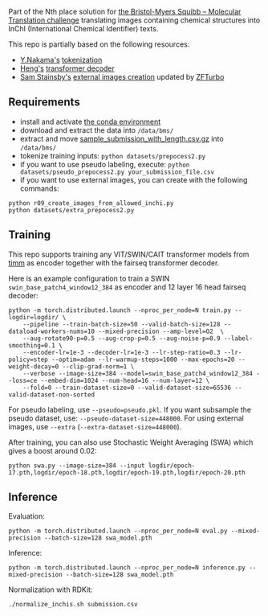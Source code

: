 Part of the Nth place solution for [the Bristol-Myers Squibb – Molecular Translation challenge](https://www.kaggle.com/c/bms-molecular-translation/overview) translating
images containing chemical structures into InChI (International Chemical Identifier) texts.

This repo is partially based on the following resources:
* [Y.Nakama's](https://www.kaggle.com/yasufuminakama) [tokenization](https://www.kaggle.com/yasufuminakama/inchi-preprocess-2)
* [Heng's](https://www.kaggle.com/hengck23) [transformer decoder](https://www.kaggle.com/c/bms-molecular-translation/discussion/231190)
* [Sam Stainsby's](https://www.kaggle.com/stainsby) [external images creation](https://www.kaggle.com/stainsby/improved-synthetic-data-for-bms-competition-v3) updated by [ZFTurbo](https://www.kaggle.com/zfturbo)


## Requirements
* install and activate [the conda environment](environment.yml)
* download and extract the data into `/data/bms/`
* extract and move [sample_submission_with_length.csv.gz](models/sample_submission_with_length.csv.gz) into `/data/bms/`
* tokenize training inputs: `python datasets/prepocess2.py`
* if you want to use pseudo labeling, execute: `python datasets/pseudo_prepocess2.py your_submission_file.csv`
* if you want to use external images, you can create with the following commands:
```
python r09_create_images_from_allowed_inchi.py
python datasets/extra_prepocess2.py 
```

## Training
This repo supports training any VIT/SWIN/CAIT transformer models from [timm](https://github.com/rwightman/pytorch-image-models/) as encoder together with the fairseq transformer decoder.


Here is an example configuration to train a SWIN `swin_base_patch4_window12_384` as encoder and 12 layer 16 head fairseq decoder:
```
python -m torch.distributed.launch --nproc_per_node=N train.py --logdir=logdir/ \
    --pipeline --train-batch-size=50 --valid-batch-size=128 --dataload-workers-nums=10 --mixed-precision --amp-level=O2  \
    --aug-rotate90-p=0.5 --aug-crop-p=0.5 --aug-noise-p=0.9 --label-smoothing=0.1 \
    --encoder-lr=1e-3 --decoder-lr=1e-3 --lr-step-ratio=0.3 --lr-policy=step --optim=adam --lr-warmup-steps=1000 --max-epochs=20 --weight-decay=0 --clip-grad-norm=1 \
    --verbose --image-size=384 --model=swin_base_patch4_window12_384 --loss=ce --embed-dim=1024 --num-head=16 --num-layer=12 \
    --fold=0 --train-dataset-size=0 --valid-dataset-size=65536 --valid-dataset-non-sorted
```

For pseudo labeling, use `--pseudo=pseudo.pkl`. If you want subsample the pseudo dataset, use: `--pseudo-dataset-size=448000`.
For using external images, use `--extra` (`--extra-dataset-size=448000`).

After training, you can also use Stochastic Weight Averaging (SWA) which gives a boost around 0.02:
```
python swa.py --image-size=384 --input logdir/epoch-17.pth,logdir/epoch-18.pth,logdir/epoch-19.pth,logdir/epoch-20.pth
```

## Inference

Evaluation:
```
python -m torch.distributed.launch --nproc_per_node=N eval.py --mixed-precision --batch-size=128 swa_model.pth
```

Inference:
```
python -m torch.distributed.launch --nproc_per_node=N inference.py --mixed-precision --batch-size=128 swa_model.pth
```

Normalization with RDKit:
```
./normalize_inchis.sh submission.csv
```
